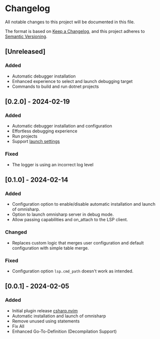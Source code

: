 # Changelog

All notable changes to this project will be documented in this file.

The format is based on [Keep a Changelog](https://keepachangelog.com/en/1.1.0/),
and this project adheres to [Semantic Versioning](https://semver.org/spec/v2.0.0.html).

## [Unreleased]

### Added

- Automatic debugger installation
- Enhanced experience to select and launch debugging target
- Commands to build and run dotnet projects

## [0.2.0] - 2024-02-19

### Added

- Automatic debugger installation and configuration
- Effortless debugging experience
- Run projects
- Support [launch settings](https://learn.microsoft.com/en-us/aspnet/core/fundamentals/environments?view=aspnetcore-8.0#lsj)

### Fixed

- The logger is using an incorrect log level

## [0.1.0] - 2024-02-14

### Added

- Configuration option to enable/disable automatic installation and launch of omnisharp.
- Option to launch omnisharp server in debug mode.
- Allow passing capabilities and on_attach to the LSP client.

### Changed

- Replaces custom logic that merges user configuration and default configuration with simple table merge.

### Fixed

- Configuration option `lsp.cmd_path` doesn't work as intended.

## [0.0.1] - 2024-02-05

### Added

- Initial plugin release [csharp.nvim](https://github.com/iabdelkareem/csharp.nvim)
- Automatic installation and launch of omnisharp
- Remove unused using statements
- Fix All
- Enhanced Go-To-Definition (Decompilation Support)
